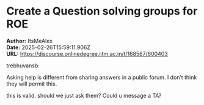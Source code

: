 # Create a Question solving groups for ROE

**Author:** ItsMeAlex  
**Date:** 2025-02-26T15:59:11.906Z  
**URL:** https://discourse.onlinedegree.iitm.ac.in/t/168567/600403




 trebhuvansb:

Asking help is different from sharing answers in a public forum. I don’t think they will permit this.


this is valid. should we just ask them? Could u message a TA?
